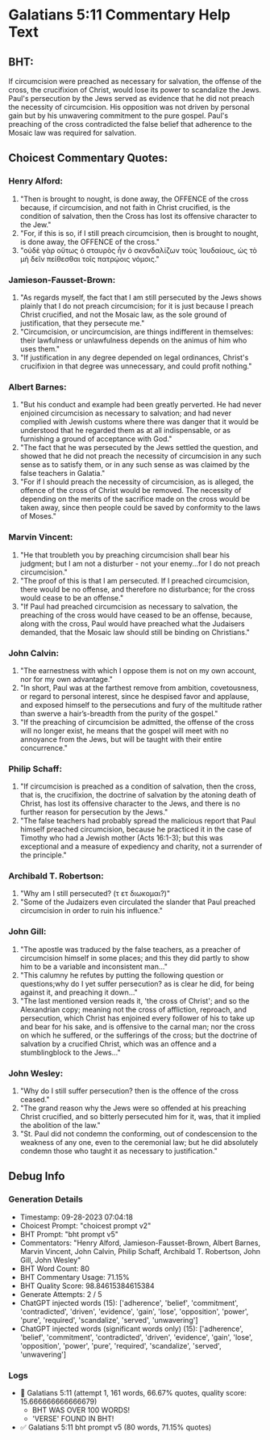 # Galatians 5:11 Commentary Help Text

## BHT:
If circumcision were preached as necessary for salvation, the offense of the cross, the crucifixion of Christ, would lose its power to scandalize the Jews. Paul's persecution by the Jews served as evidence that he did not preach the necessity of circumcision. His opposition was not driven by personal gain but by his unwavering commitment to the pure gospel. Paul's preaching of the cross contradicted the false belief that adherence to the Mosaic law was required for salvation.

## Choicest Commentary Quotes:
### Henry Alford:
1. "Then is brought to nought, is done away, the OFFENCE of the cross because, if circumcision, and not faith in Christ crucified, is the condition of salvation, then the Cross has lost its offensive character to the Jew." 
2. "For, if this is so, if I still preach circumcision, then is brought to nought, is done away, the OFFENCE of the cross."
3. "οὐδὲ γὰρ οὕτως ὁ σταυρὸς ἦν ὁ σκανδαλίζων τοὺς Ἰουδαίους, ὡς τὸ μὴ δεῖν πείθεσθαι τοῖς πατρῴοις νόμοις."

### Jamieson-Fausset-Brown:
1. "As regards myself, the fact that I am still persecuted by the Jews shows plainly that I do not preach circumcision; for it is just because I preach Christ crucified, and not the Mosaic law, as the sole ground of justification, that they persecute me." 
2. "Circumcision, or uncircumcision, are things indifferent in themselves: their lawfulness or unlawfulness depends on the animus of him who uses them." 
3. "If justification in any degree depended on legal ordinances, Christ's crucifixion in that degree was unnecessary, and could profit nothing."

### Albert Barnes:
1. "But his conduct and example had been greatly perverted. He had never enjoined circumcision as necessary to salvation; and had never complied with Jewish customs where there was danger that it would be understood that he regarded them as at all indispensable, or as furnishing a ground of acceptance with God." 
2. "The fact that he was persecuted by the Jews settled the question, and showed that he did not preach the necessity of circumcision in any such sense as to satisfy them, or in any such sense as was claimed by the false teachers in Galatia." 
3. "For if I should preach the necessity of circumcision, as is alleged, the offence of the cross of Christ would be removed. The necessity of depending on the merits of the sacrifice made on the cross would be taken away, since then people could be saved by conformity to the laws of Moses."

### Marvin Vincent:
1. "He that troubleth you by preaching circumcision shall bear his judgment; but I am not a disturber - not your enemy...for I do not preach circumcision."
2. "The proof of this is that I am persecuted. If I preached circumcision, there would be no offense, and therefore no disturbance; for the cross would cease to be an offense."
3. "If Paul had preached circumcision as necessary to salvation, the preaching of the cross would have ceased to be an offense, because, along with the cross, Paul would have preached what the Judaisers demanded, that the Mosaic law should still be binding on Christians."

### John Calvin:
1. "The earnestness with which I oppose them is not on my own account, nor for my own advantage."
2. "In short, Paul was at the farthest remove from ambition, covetousness, or regard to personal interest, since he despised favor and applause, and exposed himself to the persecutions and fury of the multitude rather than swerve a hair’s-breadth from the purity of the gospel."
3. "If the preaching of circumcision be admitted, the offense of the cross will no longer exist, he means that the gospel will meet with no annoyance from the Jews, but will be taught with their entire concurrence."

### Philip Schaff:
1. "If circumcision is preached as a condition of salvation, then the cross, that is, the crucifixion, the doctrine of salvation by the atoning death of Christ, has lost its offensive character to the Jews, and there is no further reason for persecution by the Jews."
2. "The false teachers had probably spread the malicious report that Paul himself preached circumcision, because he practiced it in the case of Timothy who had a Jewish mother (Acts 16:1-3); but this was exceptional and a measure of expediency and charity, not a surrender of the principle."

### Archibald T. Robertson:
1. "Why am I still persecuted? (τ ετ διωκομαι?)"
2. "Some of the Judaizers even circulated the slander that Paul preached circumcision in order to ruin his influence."

### John Gill:
1. "The apostle was traduced by the false teachers, as a preacher of circumcision himself in some places; and this they did partly to show him to be a variable and inconsistent man..."
2. "This calumny he refutes by putting the following question or questions;why do I yet suffer persecution? as is clear he did, for being against it, and preaching it down..."
3. "The last mentioned version reads it, 'the cross of Christ'; and so the Alexandrian copy; meaning not the cross of affliction, reproach, and persecution, which Christ has enjoined every follower of his to take up and bear for his sake, and is offensive to the carnal man; nor the cross on which he suffered, or the sufferings of the cross; but the doctrine of salvation by a crucified Christ, which was an offence and a stumblingblock to the Jews..."

### John Wesley:
1. "Why do I still suffer persecution? then is the offence of the cross ceased." 
2. "The grand reason why the Jews were so offended at his preaching Christ crucified, and so bitterly persecuted him for it, was, that it implied the abolition of the law."
3. "St. Paul did not condemn the conforming, out of condescension to the weakness of any one, even to the ceremonial law; but he did absolutely condemn those who taught it as necessary to justification."


## Debug Info
### Generation Details
- Timestamp: 09-28-2023 07:04:18
- Choicest Prompt: "choicest prompt v2"
- BHT Prompt: "bht prompt v5"
- Commentators: "Henry Alford, Jamieson-Fausset-Brown, Albert Barnes, Marvin Vincent, John Calvin, Philip Schaff, Archibald T. Robertson, John Gill, John Wesley"
- BHT Word Count: 80
- BHT Commentary Usage: 71.15%
- BHT Quality Score: 98.84615384615384
- Generate Attempts: 2 / 5
- ChatGPT injected words (15):
	['adherence', 'belief', 'commitment', 'contradicted', 'driven', 'evidence', 'gain', 'lose', 'opposition', 'power', 'pure', 'required', 'scandalize', 'served', 'unwavering']
- ChatGPT injected words (significant words only) (15):
	['adherence', 'belief', 'commitment', 'contradicted', 'driven', 'evidence', 'gain', 'lose', 'opposition', 'power', 'pure', 'required', 'scandalize', 'served', 'unwavering']

### Logs
- 🔄 Galatians 5:11 (attempt 1, 161 words, 66.67% quotes, quality score: 15.666666666666679) 
	- BHT WAS OVER 100 WORDS! 
	- 'VERSE' FOUND IN BHT!
- ✅ Galatians 5:11 bht prompt v5 (80 words, 71.15% quotes)